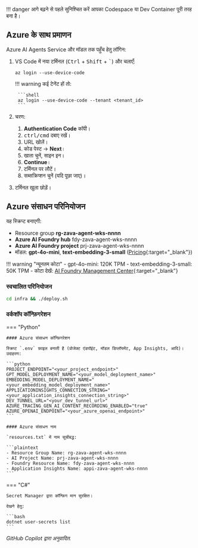 !!! danger 
    आगे बढ़ने से पहले सुनिश्चित करें आपका Codespace या Dev Container पूरी तरह बना है।

## Azure के साथ प्रमाणन

Azure AI Agents Service और मॉडल तक पहुँच हेतु लॉगिन:

1. VS Code में नया टर्मिनल (<kbd>Ctrl</kbd> + <kbd>Shift</kbd> + <kbd>`</kbd>) और चलाएँ:

    ```shell
    az login --use-device-code
    ```

    !!! warning
        कई टेनेंट हों तो:

        ```shell
        az login --use-device-code --tenant <tenant_id>
        ```

2. चरण:
    1. **Authentication Code** कॉपी।
    2. <kbd>ctrl/cmd</kbd> दबाए रखें।
    3. URL खोलें।
    4. कोड पेस्ट → **Next**।
    5. खाता चुनें, साइन इन।
    6. **Continue**।
    7. टर्मिनल पर लौटें।
    8. सब्सक्रिप्शन चुनें (यदि पूछा जाए)।

3. टर्मिनल खुला छोड़ें।

## Azure संसाधन परिनियोजन

यह स्क्रिप्ट बनाएगी:

- Resource group **rg-zava-agent-wks-nnnn**
- **Azure AI Foundry hub** fdy-zava-agent-wks-nnnn
- **Azure AI Foundry project** prj-zava-agent-wks-nnnn
- मॉडल: **gpt-4o-mini**, **text-embedding-3-small** ([Pricing](https://azure.microsoft.com/pricing/details/cognitive-services/openai-service/){:target="_blank"})

!!! warning "न्यूनतम कोटा"
    - gpt-4o-mini: 120K TPM
    - text-embedding-3-small: 50K TPM
    - कोटा देखें: [AI Foundry Management Center](https://ai.azure.com/managementCenter/quota){:target="_blank"}

### स्वचालित परिनियोजन

```bash
cd infra && ./deploy.sh
```

### वर्कशॉप कॉन्फ़िगरेशन

=== "Python"

    #### Azure संसाधन कॉन्फ़िगरेशन

    स्क्रिप्ट `.env` फ़ाइल बनाती है (प्रोजेक्ट एंडपॉइंट, मॉडल डिप्लॉयमेंट, App Insights, आदि)। उदाहरण:

    ```python
    PROJECT_ENDPOINT="<your_project_endpoint>"
    GPT_MODEL_DEPLOYMENT_NAME="<your_model_deployment_name>"
    EMBEDDING_MODEL_DEPLOYMENT_NAME="<your_embedding_model_deployment_name>"
    APPLICATIONINSIGHTS_CONNECTION_STRING="<your_application_insights_connection_string>"
    DEV_TUNNEL_URL="<your_dev_tunnel_url>"
    AZURE_TRACING_GEN_AI_CONTENT_RECORDING_ENABLED="true"
    AZURE_OPENAI_ENDPOINT="<your_azure_openai_endpoint>"
    ```

    #### Azure संसाधन नाम

    `resources.txt` में नाम सूचीबद्ध:

    ```plaintext
    - Resource Group Name: rg-zava-agent-wks-nnnn
    - AI Project Name: prj-zava-agent-wks-nnnn
    - Foundry Resource Name: fdy-zava-agent-wks-nnnn
    - Application Insights Name: appi-zava-agent-wks-nnnn
    ```

=== "C#"

    Secret Manager द्वारा कॉन्फ़िग मान सुरक्षित।

    देखने हेतु:

    ```bash
    dotnet user-secrets list
    ```

*GitHub Copilot द्वारा अनुवादित.*
